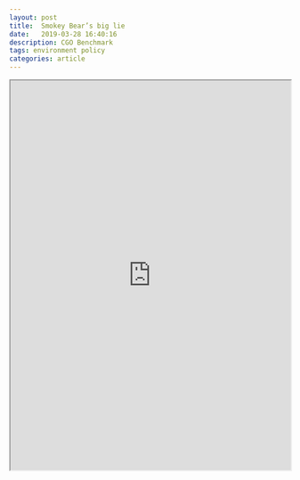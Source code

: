 ```yaml
---
layout: post
title:  Smokey Bear’s big lie
date:   2019-03-28 16:40:16
description: CGO Benchmark
tags: environment policy
categories: article
---
```


<iframe src="https://www.thecgo.org/benchmark/smokey-bears-big-lie/" width="100%" height="700"></iframe>